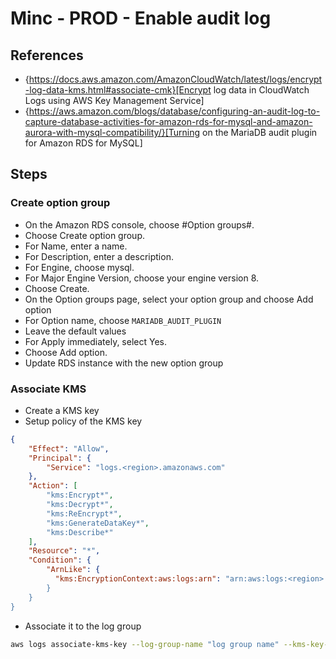 # Minc - PROD - Enable audit log

## References

- {https://docs.aws.amazon.com/AmazonCloudWatch/latest/logs/encrypt-log-data-kms.html#associate-cmk}[Encrypt log data in CloudWatch Logs using AWS Key Management Service]
- {https://aws.amazon.com/blogs/database/configuring-an-audit-log-to-capture-database-activities-for-amazon-rds-for-mysql-and-amazon-aurora-with-mysql-compatibility/}[Turning on the MariaDB audit plugin for Amazon RDS for MySQL]

## Steps

### Create option group

- On the Amazon RDS console, choose #Option groups#.
- Choose Create option group.
- For Name, enter a name.
- For Description, enter a description.
- For Engine, choose mysql.
- For Major Engine Version, choose your engine version 8.
- Choose Create.
- On the Option groups page, select your option group and choose Add option
- For Option name, choose `MARIADB_AUDIT_PLUGIN`
- Leave the default values
- For Apply immediately, select Yes.
- Choose Add option.
- Update RDS instance with the new option group

### Associate KMS

- Create a KMS key
- Setup policy of the KMS key

```json
{
    "Effect": "Allow",
    "Principal": {
        "Service": "logs.<region>.amazonaws.com"
    },
    "Action": [
        "kms:Encrypt*",
        "kms:Decrypt*",
        "kms:ReEncrypt*",
        "kms:GenerateDataKey*",
        "kms:Describe*"
    ],
    "Resource": "*",
    "Condition": {
        "ArnLike": {
          "kms:EncryptionContext:aws:logs:arn": "arn:aws:logs:<region>:<account-id>:#8
        }
    }
}
```

- Associate it to the log group

```bash
aws logs associate-kms-key --log-group-name "log group name" --kms-key-id "key-arn"
```

